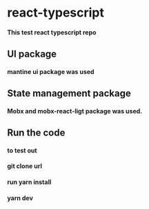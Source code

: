 # react-typescript
#### This test react typescript repo

## UI package
#### mantine ui package was used

## State management package
#### Mobx and mobx-react-ligt package was used.

## Run the code
#### to test out 
#### git clone url
#### run yarn install
#### yarn dev


